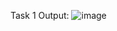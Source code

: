 Task 1 Output:
![image](https://github.com/amirshahzadhashmi7145/Intro-To-Data-Science/assets/150381267/67aeff3c-a7ce-4cfe-8713-eda9917846fa)

